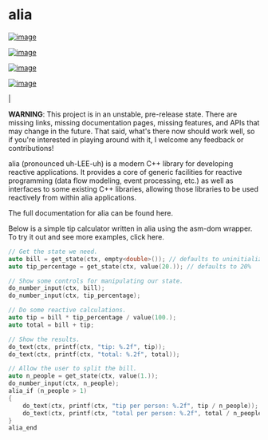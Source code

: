 alia
====

[![image](https://img.shields.io/travis/tmadden/alia/master.svg?style=flat&logo=travis-ci&logoColor=white)](https://travis-ci.org/tmadden/alia/branches)

[![image](https://img.shields.io/appveyor/ci/tmadden/alia/master.svg?style=flat&logo=appveyor&logoColor=white)](https://ci.appveyor.com/project/tmadden/alia/branch/master)

[![image](https://img.shields.io/codecov/c/github/tmadden/alia/master.svg?style=flat&logo=codecov&logoColor=white)](https://codecov.io/gh/tmadden/alia/branch/master)

[![image](https://img.shields.io/badge/stability-unstable-yellow.svg?style=flat)](https://github.com/orangemug/stability-badges#unstable)

|

**WARNING**: This project is in an unstable, pre-release state. There
are missing links, missing documentation pages, missing features, and
APIs that may change in the future. That said, what's there now should
work well, so if you're interested in playing around with it, I welcome
any feedback or contributions!

alia (pronounced uh-LEE-uh) is a modern C++ library for developing
reactive applications. It provides a core of generic facilities for
reactive programming (data flow modeling, event processing, etc.) as
well as interfaces to some existing C++ libraries, allowing those
libraries to be used reactively from within alia applications.

The full documentation for alia can be found here.

Below is a simple tip calculator written in alia using the asm-dom
wrapper. To try it out and see more examples, click here.

```cpp
// Get the state we need.
auto bill = get_state(ctx, empty<double>()); // defaults to uninitialized
auto tip_percentage = get_state(ctx, value(20.)); // defaults to 20%

// Show some controls for manipulating our state.
do_number_input(ctx, bill);
do_number_input(ctx, tip_percentage);

// Do some reactive calculations.
auto tip = bill * tip_percentage / value(100.);
auto total = bill + tip;

// Show the results.
do_text(ctx, printf(ctx, "tip: %.2f", tip));
do_text(ctx, printf(ctx, "total: %.2f", total));

// Allow the user to split the bill.
auto n_people = get_state(ctx, value(1.));
do_number_input(ctx, n_people);
alia_if (n_people > 1)
{
    do_text(ctx, printf(ctx, "tip per person: %.2f", tip / n_people));
    do_text(ctx, printf(ctx, "total per person: %.2f", total / n_people));
}
alia_end
```
